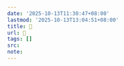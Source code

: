 ```yaml
---
date: '2025-10-13T11:30:47+08:00'
lastmod: '2025-10-13T13:04:51+08:00'
title: 󰧇
url: 󰧇
tags: []
src:
note:
---
```

